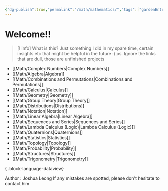```yaml
---
{"dg-publish":true,"permalink":"/math/mathematics/","tags":["gardenEntry"]}
---
```


# Welcome!!

> [! info] What is this?
> Just something I did in my spare time, certain insights etc that might be helpful in the future :)  ps. Ignore the links that are dull, those are unfinished projects

- [[Math/Complex Numbers\|Complex Numbers]]
- [[Math/Algebra\|Algebra]]
- [[Math/Combinations and Permutations\|Combinations and Permutations]]
- [[Math/Calculus\|Calculus]]
- [[Math/Geometry\|Geometry]]
- [[Math/Group Theory\|Group Theory]]
- [[Math/Distributions\|Distributions]]
- [[Math/Notation\|Notation]]
- [[Math/Linear Algebra\|Linear Algebra]]
- [[Math/Sequences and Series\|Sequences and Series]]
- [[Math/Lambda Calculus (Logic)\|Lambda Calculus (Logic)]]
- [[Math/Quaternions\|Quaternions]]
- [[Math/Statistics\|Statistics]]
- [[Math/Topology\|Topology]]
- [[Math/Probability\|Probability]]
- [[Math/Structures\|Structures]]
- [[Math/Trigonometry\|Trigonometry]]

{ .block-language-dataview}

Author : Joshua Leong
If any mistakes are spotted, please don't hesitate to contact him